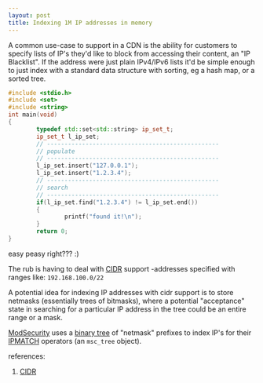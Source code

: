 ```yaml
---
layout: post
title: Indexing 1M IP addresses in memory
---
```


A common use-case to support in a CDN is the ability for customers to specify lists of IP's they'd like to block from accessing their content, an "IP Blacklist".  If the address were just plain IPv4/IPv6 lists it'd be simple enough to just index with a standard data structure with sorting, eg a hash map, or a sorted tree.

```cpp
#include <stdio.h>
#include <set>
#include <string>
int main(void)
{
        typedef std::set<std::string> ip_set_t;
        ip_set_t l_ip_set;
        // -------------------------------------------------
        // populate
        // -------------------------------------------------
        l_ip_set.insert("127.0.0.1");
        l_ip_set.insert("1.2.3.4");
        // -------------------------------------------------
        // search
        // -------------------------------------------------
        if(l_ip_set.find("1.2.3.4") != l_ip_set.end())
        {
                printf("found it!\n");
        }
        return 0;
}
```
easy peasy right??? :)

The rub is having to deal with [CIDR](https://en.wikipedia.org/wiki/Classless_Inter-Domain_Routing) support -addresses specified with ranges like: `192.168.100.0/22 `

A potential idea for indexing IP addresses with cidr support is to store netmasks (essentially trees of bitmasks), where a potential "acceptance" state in searching for a particular IP address in the tree could be an entire range or a mask.

[ModSecurity](https://github.com/SpiderLabs/ModSecurity) uses a [binary tree](https://github.com/SpiderLabs/ModSecurity/blob/v3/master/src/utils/msc_tree.h) of "netmask" prefixes to index IP's for their [IPMATCH](https://github.com/SpiderLabs/ModSecurity/wiki/Reference-Manual-(v2.x)#ipMatch) operators (an `msc_tree` object).

references:
1. [CIDR](https://en.wikipedia.org/wiki/Classless_Inter-Domain_Routing)

